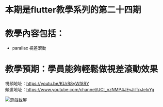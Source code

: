 # 本期是flutter教學系列的第二十四期

# 教學內容包括：
- parallax 視差滾動
# 教學預期：學員能夠輕鬆做視差滾動效果
視頻地址：https://youtu.be/KUrR8yWf8RY <br>
頻道地址：https://www.youtube.com/channel/UCI_nzNMP4JEyJiITpJeIxYg

![遊戲截屏](https://github.com/imperativelyfunctional/parallax/blob/main/demo.gif)
